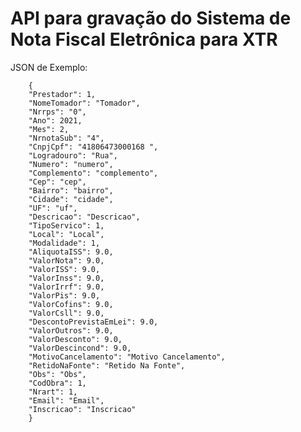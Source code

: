 # API para gravação do Sistema de Nota Fiscal Eletrônica para XTR


JSON de Exemplo:

    
        {
        "Prestador": 1,
        "NomeTomador": "Tomador",
        "Nrrps": "0",
        "Ano": 2021,
        "Mes": 2,
        "NrnotaSub": "4",
        "CnpjCpf": "41806473000168 ",
        "Logradouro": "Rua",
        "Numero": "numero",
        "Complemento": "complemento",
        "Cep": "cep",
        "Bairro": "bairro",
        "Cidade": "cidade",
        "UF": "uf",
        "Descricao": "Descricao",
        "TipoServico": 1,
        "Local": "Local",
        "Modalidade": 1,
        "AliquotaISS": 9.0,
        "ValorNota": 9.0,
        "ValorISS": 9.0,
        "ValorInss": 9.0,
        "ValorIrrf": 9.0,
        "ValorPis": 9.0,
        "ValorCofins": 9.0,
        "ValorCsll": 9.0,
        "DescontoPrevistaEmLei": 9.0,
        "ValorOutros": 9.0,
        "ValorDesconto": 9.0,
        "ValorDescincond": 9.0,
        "MotivoCancelamento": "Motivo Cancelamento",
        "RetidoNaFonte": "Retido Na Fonte",
        "Obs": "Obs",
        "CodObra": 1,
        "Nrart": 1,
        "Email": "Email",
        "Inscricao": "Inscricao"
        }
    
    
